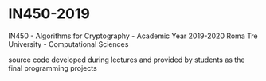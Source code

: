 # IN450-2019
IN450 - Algorithms for Cryptography - Academic Year 2019-2020 Roma Tre University - Computational Sciences

source code developed during lectures and provided by students as the final programming projects

